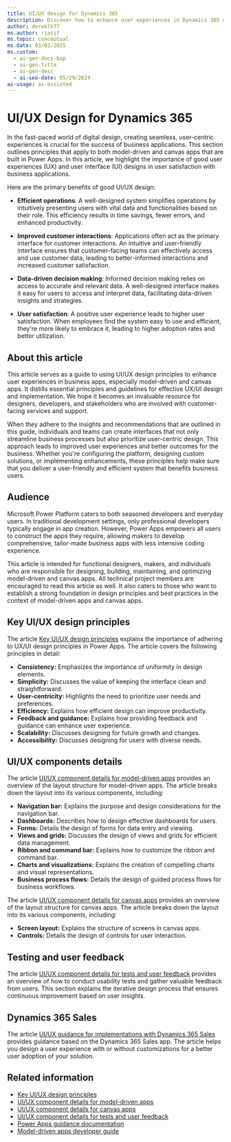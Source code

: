 ```yaml
---
title: UI/UX design for Dynamics 365
description: Discover how to enhance user experiences in Dynamics 365 model-driven apps and canvas apps with UI/UX design principles.
author: dereklh77
ms.author: riasif
ms.topic: conceptual
ms.date: 03/03/2025
ms.custom:
  - ai-gen-docs-bap
  - ai-gen-title
  - ai-gen-desc
  - ai-seo-date: 05/29/2024
ai-usage: ai-assisted
---
```


# UI/UX Design for Dynamics 365

In the fast-paced world of digital design, creating seamless, user-centric experiences is crucial for the success of business applications. This section outlines principles that apply to both model-driven and canvas apps that are built in Power Apps. In this article, we highlight the importance of good user experiences (UX) and user interface (UI) designs in user satisfaction with business applications.

Here are the primary benefits of good UI/UX design:

- **Efficient operations**: A well-designed system simplifies operations by intuitively presenting users with vital data and functionalities based on their role. This efficiency results in time savings, fewer errors, and enhanced productivity.

- **Improved customer interactions**: Applications often act as the primary interface for customer interactions. An intuitive and user-friendly interface ensures that customer-facing teams can effectively access and use customer data, leading to better-informed interactions and increased customer satisfaction.

- **Data-driven decision making**: Informed decision making relies on access to accurate and relevant data. A well-designed interface makes it easy for users to access and interpret data, facilitating data-driven insights and strategies.

- **User satisfaction**: A positive user experience leads to higher user satisfaction. When employees find the system easy to use and efficient, they're more likely to embrace it, leading to higher adoption rates and better utilization.

## About this article

This article serves as a guide to using UI/UX design principles to enhance user experiences in business apps, especially model-driven and canvas apps. It distills essential principles and guidelines for effective UX/UI design and implementation. We hope it becomes an invaluable resource for designers, developers, and stakeholders who are involved with customer-facing services and support.

When they adhere to the insights and recommendations that are outlined in this guide, individuals and teams can create interfaces that not only streamline business processes but also prioritize user-centric design. This approach leads to improved user experiences and better outcomes for the business. Whether you're configuring the platform, designing custom solutions, or implementing enhancements, these principles help make sure that you deliver a user-friendly and efficient system that benefits business users.

## Audience

Microsoft Power Platform caters to both seasoned developers and everyday users. In traditional development settings, only professional developers typically engage in app creation. However, Power Apps empowers all users to construct the apps they require, allowing makers to develop comprehensive, tailor-made business apps with less intensive coding experience.

This article is intended for functional designers, makers, and individuals who are responsible for designing, building, maintaining, and optimizing model-driven and canvas apps. All technical project members are encouraged to read this article as well. It also caters to those who want to establish a strong foundation in design principles and best practices in the context of model-driven apps and canvas apps.

## Key UI/UX design principles

The article [Key UI/UX design principles](ui-ux-design-principles.md) explains the importance of adhering to UX/UI design principles in Power Apps. The article covers the following principles in detail:

- **Consistency:** Emphasizes the importance of uniformity in design elements.
- **Simplicity:** Discusses the value of keeping the interface clean and straightforward.
- **User-centricity:** Highlights the need to prioritize user needs and preferences.
- **Efficiency:** Explains how efficient design can improve productivity.
- **Feedback and guidance:** Explains how providing feedback and guidance can enhance user experience.
- **Scalability:** Discusses designing for future growth and changes.
- **Accessibility:** Discusses designing for users with diverse needs.

## UI/UX components details

The article  [UI/UX component details for model-driven apps](ui-ux-component-details-model-driven-apps.md) provides an overview of the layout structure for model-driven apps. The article breaks down the layout into its various components, including:

- **Navigation bar:** Explains the purpose and design considerations for the navigation bar.
- **Dashboards:** Describes how to design effective dashboards for users.
- **Forms:** Details the design of forms for data entry and viewing.
- **Views and grids:** Discusses the design of views and grids for efficient data management.
- **Ribbon and command bar:** Explains how to customize the ribbon and command bar.
- **Charts and visualizations:** Explains the creation of compelling charts and visual representations.
- **Business process flows:** Details the design of guided process flows for business workflows.

The article [UI/UX component details for canvas apps](ui-ux-component-details-canvas-apps.md) provides an overview of the layout structure for canvas apps. The article breaks down the layout into its various components, including:

- **Screen layout:** Explains the structure of screens in canvas apps.
- **Controls:** Details the design of controls for user interaction.

## Testing and user feedback

The article [UI/UX component details for tests and user feedback](ui-ux-component-details-testing-feedback.md) provides an overview of how to conduct usability tests and gather valuable feedback from users. This section explains the iterative design process that ensures continuous improvement based on user insights.

## Dynamics 365 Sales

The article [UI/UX guidance for implementations with Dynamics 365 Sales](ui-ux-guidance-sales-implementations.md) provides guidance based on the Dynamics 365 Sales app. The article helps you design a user experience with or without customizations for a better user adoption of your solution.

## Related information

- [Key UI/UX design principles](ui-ux-design-principles.md)
- [UI/UX component details for model-driven apps](ui-ux-component-details-model-driven-apps.md)
- [UI/UX component details for canvas apps](ui-ux-component-details-canvas-apps.md)
- [UI/UX component details for tests and user feedback](ui-ux-component-details-testing-feedback.md)
- [Power Apps guidance documentation](/power-apps/guidance/?branch=main)
- [Model-driven apps developer guide](/power-apps/developer/model-driven-apps/overview?branch=main)
